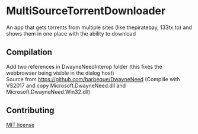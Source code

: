 # MultiSourceTorrentDownloader
An app that gets torrents from multiple sites (like thepiratebay, 133tx.to) and shows them in one place with the ability to download

## Compilation
Add two references in DwayneNeedInterop folder (this fixes the webbrowser being visible in the dialog host)
<br>
Source from https://github.com/barbeque/DwayneNeed (Complile with VS2017 and copy Microsoft.DwayneNeed.dll and Microsoft.DwayneNeed.Win32.dll)

## Contributing
[MIT license](license.txt)